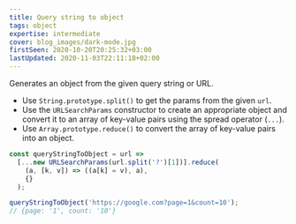 ```yaml
---
title: Query string to object
tags: object
expertise: intermediate
cover: blog_images/dark-mode.jpg
firstSeen: 2020-10-20T20:25:32+03:00
lastUpdated: 2020-11-03T22:11:18+02:00
---
```


Generates an object from the given query string or URL.

- Use `String.prototype.split()` to get the params from the given `url`.
- Use the `URLSearchParams` constructor to create an appropriate object and convert it to an array of key-value pairs using the spread operator (`...`).
- Use `Array.prototype.reduce()` to convert the array of key-value pairs into an object.

```js
const queryStringToObject = url =>
  [...new URLSearchParams(url.split('?')[1])].reduce(
    (a, [k, v]) => ((a[k] = v), a),
    {}
  );
```

```js
queryStringToObject('https://google.com?page=1&count=10');
// {page: '1', count: '10'}
```
